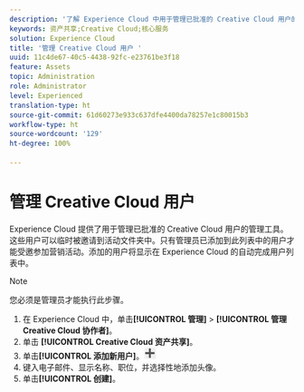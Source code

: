 ```yaml
---
description: '了解 Experience Cloud 中用于管理已批准的 Creative Cloud 用户的管理工具。 '
keywords: 资产共享;Creative Cloud;核心服务
solution: Experience Cloud
title: '管理 Creative Cloud 用户 '
uuid: 11c4de67-40c5-4438-92fc-e23761be3f18
feature: Assets
topic: Administration
role: Administrator
level: Experienced
translation-type: ht
source-git-commit: 61d60273e933c637dfe4400da78257e1c80015b3
workflow-type: ht
source-wordcount: '129'
ht-degree: 100%

---
```



# 管理 Creative Cloud 用户

Experience Cloud 提供了用于管理已批准的 Creative Cloud 用户的管理工具。这些用户可以临时被邀请到活动文件夹中。只有管理员已添加到此列表中的用户才能受邀参加营销活动。添加的用户将显示在 Experience Cloud 的自动完成用户列表中。

>[!NOTE]
>
>您必须是管理员才能执行此步骤。

1. 在 Experience Cloud 中，单击&#x200B;**[!UICONTROL 管理]** > **[!UICONTROL 管理 Creative Cloud 协作者]**。
1. 单击 **[!UICONTROL Creative Cloud 资产共享]**。
1. 单击&#x200B;**[!UICONTROL 添加新用户]**。![](assets/mac_add_icon.png)
1. 键入电子邮件、显示名称、职位，并选择性地添加头像。
1. 单击&#x200B;**[!UICONTROL 创建]**。
